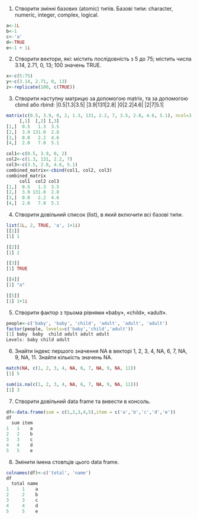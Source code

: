 1. Створити змінні базових (atomic) типів. Базові типи: character, numeric, integer, complex, logical.
```r
a<-1L
b<-1
c<-'a'
d<-TRUE
e<-1 + 1i
```

2. Створити вектори, які: містить послідовність з 5 до 75; містить числа 3.14, 2.71, 0, 13; 100 значень TRUE.
```r
x<-c(5:75)
y<-c(3.14, 2.71, 0, 13)
z<-replicate(100, c(TRUE))
```

3. Створити наступну матрицю за допомогою matrix, та за допомогою cbind або rbind:
|0.5|1.3|3.5|
|3.9|131|2.8|
|0|2.2|4.6|
|2|7|5.1|

```r
matrix(c(0.5, 3.9, 0, 2, 1.3, 131, 2.2, 7, 3.5, 2.8, 4.6, 5.1), ncol=3, nrow=4)
     [,1]  [,2] [,3]
[1,]  0.5   1.3  3.5
[2,]  3.9 131.0  2.8
[3,]  0.0   2.2  4.6
[4,]  2.0   7.0  5.1

col1<-c(0.5, 3.9, 0, 2)
col2<-c(1.3, 131, 2.2, 7)
col3<-c(3.5, 2.8, 4.6, 5.1)
combined_matrix<-cbind(col1, col2, col3)
combined_matrix
     col1  col2 col3
[1,]  0.5   1.3  3.5
[2,]  3.9 131.0  2.8
[3,]  0.0   2.2  4.6
[4,]  2.0   7.0  5.1
```

4. Створити довільний список (list), в який включити всі базові типи.
```r
list(1L, 2, TRUE, 'a', 1+1i)
[[1]]
[1] 1

[[2]]
[1] 2

[[3]]
[1] TRUE

[[4]]
[1] "a"

[[5]]
[1] 1+1i
```

5. Створити фактор з трьома рівнями «baby», «child», «adult».
```r
people<-c('baby', 'baby', 'child', 'adult', 'adult', 'adult')
factor(people, levels=c('baby','child','adult'))
[1] baby  baby  child adult adult adult
Levels: baby child adult
```

6. Знайти індекс першого значення NA в векторі 1, 2, 3, 4, NA, 6, 7, NA, 9, NA, 11. Знайти кількість значень NA.
```r
match(NA, c(1, 2, 3, 4, NA, 6, 7, NA, 9, NA, 11))
[1] 5

sum(is.na(c(1, 2, 3, 4, NA, 6, 7, NA, 9, NA, 11)))
[1] 3
```
7. Створити довільний data frame та вивести в консоль.
```r
df<-data.frame(sum = c(1,2,3,4,5),item = c('a','b','c','d','e'))
df
  sum item
1   1    a
2   2    b
3   3    c
4   4    d
5   5    e
```
8. Змінити імена стовпців цього data frame.
```r
colnames(df)<-c('total', 'name')
df
  total name
1     1    a
2     2    b
3     3    c
4     4    d
5     5    e
```